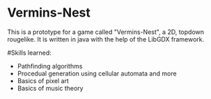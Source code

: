 # Vermins-Nest
This is a prototype for a game called "Vermins-Nest", a 2D, topdown rougelike.
It is written in java with the help of the LibGDX framework.

#Skills learned:
- Pathfinding algorithms
- Procedual generation using cellular automata and more
- Basics of pixel art
- Basics of music theory


